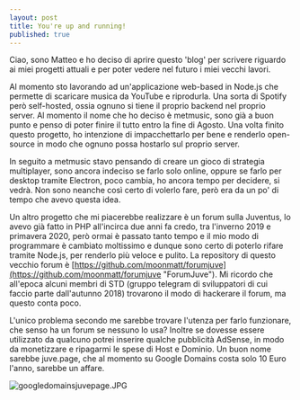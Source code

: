 ```yaml
---
layout: post
title: You're up and running!
published: true
---
```

Ciao, sono Matteo e ho deciso di aprire questo 'blog' per scrivere riguardo ai miei progetti attuali e per poter vedere nel futuro i miei vecchi lavori.

Al momento sto lavorando ad un'applicazione web-based in Node.js che permette di scaricare musica da YouTube e riprodurla. Una sorta di Spotify però self-hosted, ossia ognuno si tiene il proprio backend nel proprio server.
Al momento il nome che ho deciso è metmusic, sono già a buon punto e penso di poter finire il tutto entro la fine di Agosto. Una volta finito questo progetto, ho intenzione di impacchettarlo per bene e renderlo open-source in modo che ognuno possa hostarlo sul proprio server.

In seguito a metmusic stavo pensando di creare un gioco di strategia multiplayer, sono ancora indeciso se farlo solo online, oppure se farlo per desktop tramite Electron, poco cambia, ho ancora tempo per decidere, si vedrà. Non sono neanche così certo di volerlo fare, però era da un po' di tempo che avevo questa idea.

Un altro progetto che mi piacerebbe realizzare è un forum sulla Juventus, lo avevo già fatto in PHP all'incirca due anni fa credo, tra l'inverno 2019 e primavera 2020, però ormai è passato tanto tempo e il mio modo di programmare è cambiato moltissimo e dunque sono certo di poterlo rifare tramite Node.js, per renderlo più veloce e pulito.
La repository di questo vecchio forum è [https://github.com/moonmatt/forumjuve](https://github.com/moonmatt/forumjuve "ForumJuve"). Mi ricordo che all'epoca alcuni membri di STD (gruppo telegram di sviluppatori di cui faccio parte dall'autunno 2018) trovarono il modo di hackerare il forum, ma questo conta poco.

L'unico problema secondo me sarebbe trovare l'utenza per farlo funzionare, che senso ha un forum se nessuno lo usa? Inoltre se dovesse essere utilizzato da qualcuno potrei inserire qualche pubblicità AdSense, in modo da monetizzare e ripagarmi le spese di Host e Dominio.
Un buon nome sarebbe juve.page, che al momento su Google Domains costa solo 10 Euro l'anno, sarebbe un affare.

![googledomainsjuvepage.JPG]({{site.baseurl}}/_posts/googledomainsjuvepage.JPG)
